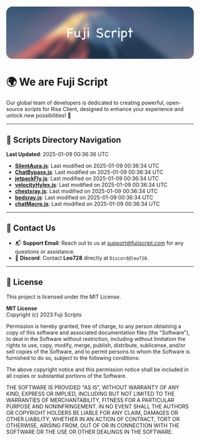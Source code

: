 ![Banner](.github/b.webp)

# 🌍 **We are Fuji Script**

Our global team of developers is dedicated to creating powerful, open-source scripts for Rise Client, designed to enhance your experience and unlock new possibilities! 🌟

---
<!-- SCRIPTS_NAVIGATION_START -->
## 📂 **Scripts Directory Navigation**

**Last Updated**: 2025-01-09 00:36:36 UTC

- **[SilentAura.js](scripts/SilentAura.js)**: Last modified on 2025-01-09 00:36:34 UTC
- **[ChatBypass.js](scripts/ChatBypass.js)**: Last modified on 2025-01-09 00:36:34 UTC
- **[jetpackFly.js](scripts/jetpackFly.js)**: Last modified on 2025-01-09 00:36:34 UTC
- **[velocityHylex.js](scripts/velocityHylex.js)**: Last modified on 2025-01-09 00:36:34 UTC
- **[chestxray.js](scripts/chestxray.js)**: Last modified on 2025-01-09 00:36:34 UTC
- **[bedxray.js](scripts/bedxray.js)**: Last modified on 2025-01-09 00:36:34 UTC
- **[chatMacro.js](scripts/chatMacro.js)**: Last modified on 2025-01-09 00:36:34 UTC

<!-- SCRIPTS_NAVIGATION_END -->

---

## 💬 **Contact Us**  
- 📬 **Support Email**: Reach out to us at [support@fujiscript.com](mailto:support@fujiscript.com) for any questions or assistance.  
- 💬 **Discord**: Contact **Leo728** directly at `Discord@leo728`.

---

## 📜 **License**

This project is licensed under the MIT License.  

**MIT License**  
Copyright (c) 2023 Fuji Scripts  

Permission is hereby granted, free of charge, to any person obtaining a copy of this software and associated documentation files (the "Software"), to deal in the Software without restriction, including without limitation the rights to use, copy, modify, merge, publish, distribute, sublicense, and/or sell copies of the Software, and to permit persons to whom the Software is furnished to do so, subject to the following conditions:  

The above copyright notice and this permission notice shall be included in all copies or substantial portions of the Software.  

THE SOFTWARE IS PROVIDED "AS IS", WITHOUT WARRANTY OF ANY KIND, EXPRESS OR IMPLIED, INCLUDING BUT NOT LIMITED TO THE WARRANTIES OF MERCHANTABILITY, FITNESS FOR A PARTICULAR PURPOSE AND NONINFRINGEMENT. IN NO EVENT SHALL THE AUTHORS OR COPYRIGHT HOLDERS BE LIABLE FOR ANY CLAIM, DAMAGES OR OTHER LIABILITY, WHETHER IN AN ACTION OF CONTRACT, TORT OR OTHERWISE, ARISING FROM, OUT OF OR IN CONNECTION WITH THE SOFTWARE OR THE USE OR OTHER DEALINGS IN THE SOFTWARE.  
